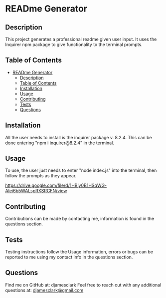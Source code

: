 # READme Generator

## Description
  This project generates a professional readme given user input. It uses the Inquirer npm package to give functionality to the terminal prompts.

## Table of Contents
- [READme Generator](#readme-generator)
  - [Description](#description)
  - [Table of Contents](#table-of-contents)
  - [Installation](#installation)
  - [Usage](#usage)
  - [Contributing](#contributing)
  - [Tests](#tests)
  - [Questions](#questions)
  
## Installation
  All the user needs to install is the inquirer package v. 8.2.4. This can be done entering "npm i inquirer@8.2.4" in the terminal.

## Usage
  To use, the user just needs to enter "node index.js" into the terminal, then follow the prompts as they appear.

https://drive.google.com/file/d/1HBiy0B1HSqWG-AIei6b5WALspRXSRCFN/view


## Contributing
  Contributions can be made by contacting me, information is found in the questions section.

## Tests
  Testing instructions follow the Usage information, errors or bugs can be reported to me using my contact info in the questions section.

## Questions
  Find me on GitHub at: djamesclark
  Feel free to reach out with any additional questions at: djamesclark@gmail.com

